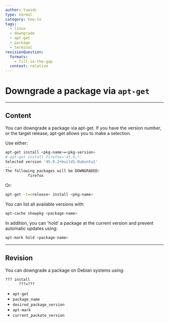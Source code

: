 ```yaml
---
author: tuwidc
type: normal
category: how-to
tags:
  - linux
  - downgrade
  - apt-get
  - package
  - terminal
revisionQuestion:
  formats:
    - fill-in-the-gap
  context: relative
---
```


# Downgrade a package via `apt-get`


---

## Content

You can downgrade a package via apt-get.
If you have the version number, or the target release, apt-get allows you to make a selection. 

Use either:

```bash
apt-get install <pkg-name>=<pkg-version>
# apt-get install firefox='45.0.*'
Selected version '45.0.2+build1-0ubuntu1'
...
The following packages will be DOWNGRADED:
          firefox
```

Or:

```bash
apt-get -t=<release> install <pkg-name>
```

You can list all available versions with:

```bash
apt-cache showpkg <package-name> 
```

In addition, you can 'hold' a package at the current version and prevent automatic updates using:

```bash
apt-mark hold <package-name> 
```


---

## Revision

You can downgrade a package on Debian systems using:

```bash
??? install 
      ???=???
```

- `apt-get`
- `package_name`
- `desired_package_version`
- `apt-mark`
- `current_packate_version`
